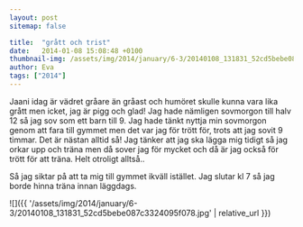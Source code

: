 ```yaml
---
layout: post
sitemap: false

title:  "grått och trist"
date:   2014-01-08 15:08:48 +0100
thumbnail-img: /assets/img/2014/january/6-3/20140108_131831_52cd5bebe087c3324095f078.jpg
author: Eva
tags: ["2014"]
---
```


Jaani idag är vädret gråare än gråast och humöret skulle kunna vara lika grått men icket, jag är pigg och glad! Jag hade nämligen sovmorgon till halv 12 så jag sov som ett barn till 9. Jag hade tänkt nyttja min sovmorgon genom att fara till gymmet men det var jag för trött för, trots att jag sovit 9 timmar. Det är nästan alltid så! Jag tänker att jag ska lägga mig tidigt så jag orkar upp och träna men då sover jag för mycket och då är jag också för trött för att träna. Helt otroligt alltså.. 

Så jag siktar på att ta mig till gymmet ikväll istället. Jag slutar kl 7 så jag borde hinna träna innan läggdags.

![]({{ '/assets/img/2014/january/6-3/20140108_131831_52cd5bebe087c3324095f078.jpg'  | relative_url }})

